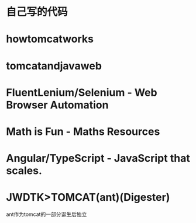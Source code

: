# 自己写的代码
# howtomcatworks
# tomcatandjavaweb
# FluentLenium/Selenium - Web Browser Automation
# Math is Fun - Maths Resources
# Angular/TypeScript - JavaScript that scales.

# JWDTK>TOMCAT(ant)(Digester)
  ant作为tomcat的一部分诞生后独立
       
